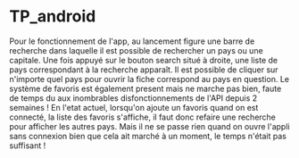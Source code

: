 # TP_android

Pour le fonctionnement de l'app, au lancement figure une barre de recherche dans laquelle il est possible de rechercher un pays ou une capitale. Une fois appuyé sur le bouton search situé à droite, une liste de pays correspondant à la recherche apparaît. Il est possible de cliquer sur n'importe quel pays pour ouvrir la fiche correspond au pays en question. Le système de favoris est également present mais ne marche pas bien, faute de temps du aux inombrables disfonctionnements de l'API depuis 2 semaines ! En l'etat actuel, lorsqu'on ajoute un favoris quand on est connecté, la liste des favoris s'affiche, il faut donc refaire une recherche pour afficher les autres pays. Mais il ne se passe rien quand on ouvre l'appli sans connexion bien que cela ait marché à un moment, le temps n'était pas suffisant !
